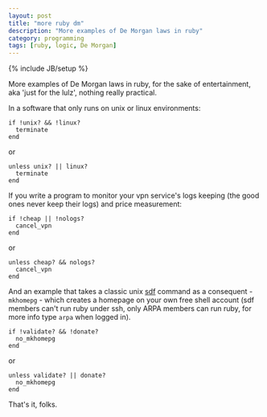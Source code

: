 ```yaml
---
layout: post
title: "more ruby dm"
description: "More examples of De Morgan laws in ruby"
category: programming
tags: [ruby, logic, De Morgan]
---
```

{% include JB/setup %}   
    
    
    
More examples of De Morgan laws in ruby, for the sake of entertainment, aka 'just for the lulz', nothing really practical.

In a software that only runs on unix or linux environments:
    
    if !unix? && !linux?
      terminate
    end
    
or
    
    unless unix? || linux?
      terminate
    end
    
If you write a program to monitor your vpn service's logs keeping (the good ones never keep their logs) and price measurement:    
    
    if !cheap || !nologs?
      cancel_vpn
    end
    
or
    
    unless cheap? && nologs?
      cancel_vpn
    end
    
And an example that takes a classic unix [sdf](http://sdf.org) command as a consequent - `mkhomepg` - which creates a homepage on your own free shell account (sdf members can't run ruby under ssh, only ARPA members can run ruby, for more info type `arpa` when logged in).  
    
    if !validate? && !donate?
      no_mkhomepg
    end
    
or
    
    unless validate? || donate?
      no_mkhomepg
    end
    
    
That's it, folks.
    
    
    